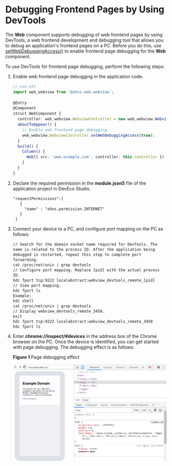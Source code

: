 # Debugging Frontend Pages by Using DevTools


The **Web** component supports debugging of web frontend pages by using DevTools, a web frontend development and debugging tool that allows you to debug an application's frontend pages on a PC. Before you do this, use [setWebDebuggingAccess()](../reference/apis/js-apis-webview.md#setwebdebuggingaccess) to enable frontend page debugging for the **Web** component.


To use DevTools for frontend page debugging, perform the following steps:


1. Enable web frontend page debugging in the application code.

   ```ts
   // xxx.ets
   import web_webview from '@ohos.web.webview';

   @Entry
   @Component
   struct WebComponent {
     controller: web_webview.WebviewController = new web_webview.WebviewController();
     aboutToAppear() {
       // Enable web frontend page debugging.
       web_webview.WebviewController.setWebDebuggingAccess(true);
     }
     build() {
       Column() {
         Web({ src: 'www.example.com', controller: this.controller })
       }
     }
   }
   ```
2. Declare the required permission in the **module.json5** file of the application project in DevEco Studio.

   ```
   "requestPermissions":[
      {
        "name" : "ohos.permission.INTERNET"
      }
    ]
   ```

3. Connect your device to a PC, and configure port mapping on the PC as follows:

   ```
   // Search for the domain socket name required for DevTools. The name is related to the process ID. After the application being debugged is restarted, repeat this step to complete port forwarding.
   cat /proc/net/unix | grep devtools
   // Configure port mapping. Replace [pid] with the actual process ID.
   hdc fport tcp:9222 localabstract:webview_devtools_remote_[pid]
   // View port mapping.
   hdc fport ls
   Example:
   hdc shell
   cat /proc/net/unix | grep devtools
   // Display webview_devtools_remote_3458.
   exit
   hdc fport tcp:9222 localabstract:webview_devtools_remote_3458
   hdc fport ls
   ```

4. Enter **chrome://inspect/\#devices** in the address box of the Chrome browser on the PC. Once the device is identified, you can get started with page debugging. The debugging effect is as follows:

     **Figure 1** Page debugging effect 

     ![debug-effect](figures/debug-effect.png)
